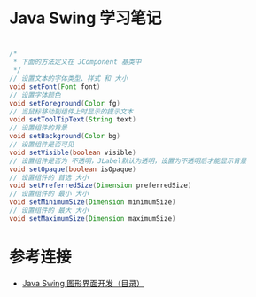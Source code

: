 # Java Swing 学习笔记

#

``` java
/* 
 * 下面的方法定义在 JComponent 基类中
 */
// 设置文本的字体类型、样式 和 大小
void setFont(Font font)
// 设置字体颜色
void setForeground(Color fg)
// 当鼠标移动到组件上时显示的提示文本
void setToolTipText(String text)
// 设置组件的背景
void setBackground(Color bg)
// 设置组件是否可见
void setVisible(boolean visible)
// 设置组件是否为 不透明，JLabel默认为透明，设置为不透明后才能显示背景
void setOpaque(boolean isOpaque)
// 设置组件的 首选 大小
void setPreferredSize(Dimension preferredSize)
// 设置组件的 最小 大小
void setMinimumSize(Dimension minimumSize)
// 设置组件的 最大 大小
void setMaximumSize(Dimension maximumSize)
```

# 参考连接

- [Java Swing 图形界面开发（目录）](https://blog.csdn.net/xietansheng/article/details/72814492)